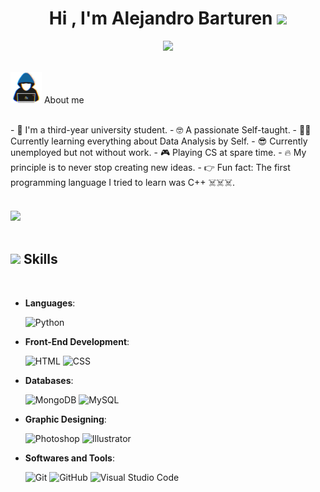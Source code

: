 <h1 align="center"><b>Hi , I'm Alejandro Barturen </b><img src="https://media.giphy.com/media/hvRJCLFzcasrR4ia7z/giphy.gif" width="35"></h1>
 
<p align="center">
 <a href="https://readme-typing-svg.herokuapp.com"><img src="https://readme-typing-svg.herokuapp.com?font=Time+New+Roman&color=cyan&size=25&center=true&vCenter=true&width=600&height=100&lines=Alejandro+Nicolas+Barturen+Guzman..;Software+Engineer+Student;Back-end+Newbie;Active+Learner;Excited+to+learn+new+stuffs,;And+work+with+you..<3"></a>
</p>
<br>
<picture><img src = "https://github.com/0xAbdulKhalid/0xAbdulKhalid/raw/main/assets/mdImages/about_me.gif" width = 50px></picture> About me

<picture> <img align="right" src=" " width = 250px></picture>

<br>
- 🏫 I'm a third-year university student.
- 🤓 A passionate Self-taught.  
- 🧑‍🏫 Currently learning everything about Data Analysis by Self.
- 😎 Currently unemployed but not without work.
- 🎮 Playing CS at spare time.
- 🔥 My principle is to never stop creating new ideas.
- 👉 Fun fact: The first programming language I tried to learn was C++ ☠️☠️☠️.
<br><br>

<img src="https://user-images.githubusercontent.com/73097560/115834477-dbab4500-a447-11eb-908a-139a6edaec5c.gif"><br><br>

## <img src="https://media2.giphy.com/media/QssGEmpkyEOhBCb7e1/giphy.gif?cid=ecf05e47a0n3gi1bfqntqmob8g9aid1oyj2wr3ds3mg700bl&rid=giphy.gif" width ="25"><b> Skills</b>
<br>

<p align="center">

- **Languages**:

  ![Python](https://img.shields.io/badge/Python%20-%2314354C.svg?style=for-the-badge&logo=python&logoColor=white)

- **Front-End Development**:

   ![HTML](https://img.shields.io/badge/HTML5%20-%23E34F26.svg?style=for-the-badge&logo=html5&logoColor=white)
   ![CSS](https://img.shields.io/badge/CSS%20-%231572B6.svg?style=for-the-badge&logo=css3&logoColor=white)

- **Databases**:

  ![MongoDB](https://img.shields.io/badge/Mongodb%20-%23E34F26.svg?style=for-the-badge&logo=html5&logoColor=white)
  ![MySQL](https://img.shields.io/badge/Mysql-%2300f.svg?style=flat&llogo=mysql&logoColor=white")

- **Graphic Designing**:

  ![Photoshop](https://img.shields.io/badge/HTML5%20-%23E34F26.svg?style=for-the-badge&logo=html5&logoColor=white)
  ![Illustrator](https://img.shields.io/badge/Adobe_Illustrator%20-%23E34F26.svg?style=for-the-badge&logo=adobe_&logoColor=white)

- **Softwares and Tools**:

    ![Git](https://img.shields.io/badge/git-%23F05033.svg?style=for-the-badge&logo=git&logoColor=white)
    ![GitHub](https://img.shields.io/badge/github-%23121011.svg?style=for-the-badge&logo=github&logoColor=white)
    ![Visual Studio Code](https://img.shields.io/badge/Visual%20Studio%20Code-0078d7.svg?style=for-the-badge&logo=visual-studio-code&logoColor=white)

 
